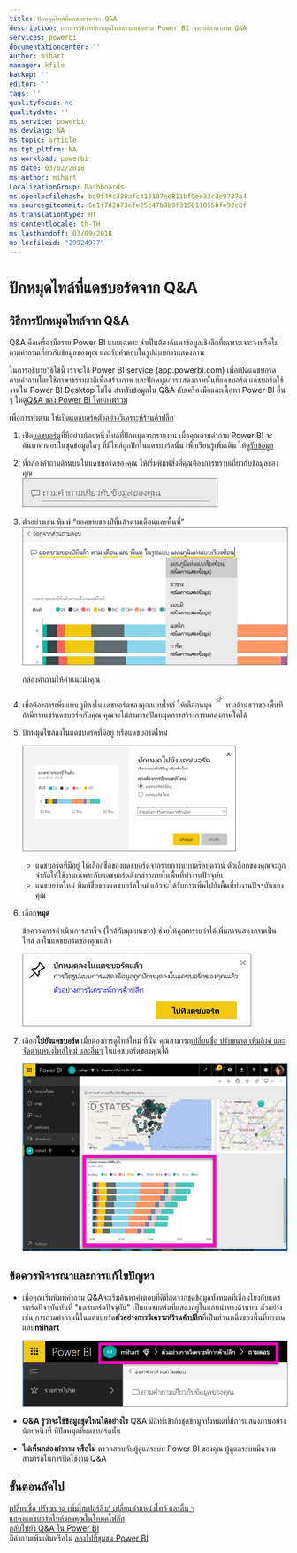 ```yaml
---
title: ปักหมุดไทล์ที่แดชบอร์ดจาก Q&A
description: เอกสารวิธีการปักหมุดไทล์ตรงแดชบอร์ด Power BI จากกล่องคำถาม Q&A
services: powerbi
documentationcenter: ''
author: mihart
manager: kfile
backup: ''
editor: ''
tags: ''
qualityfocus: no
qualitydate: ''
ms.service: powerbi
ms.devlang: NA
ms.topic: article
ms.tgt_pltfrm: NA
ms.workload: powerbi
ms.date: 03/02/2018
ms.author: mihart
LocalizationGroup: Dashboards
ms.openlocfilehash: bd9f49c338afc413107ee811bf9ee33c3e9737a4
ms.sourcegitcommit: 5e1f7d2673efe25c47b9b9f315011055bfe92c8f
ms.translationtype: HT
ms.contentlocale: th-TH
ms.lasthandoff: 03/09/2018
ms.locfileid: "29924977"
---
```

# <a name="pin-a-tile-to-a-dashboard-from-qa"></a>ปักหมุดไทล์ที่แดชบอร์ดจาก Q&A
## <a name="how-to-pin-a-tile-from-qa"></a>วิธีการปักหมุดไทล์จาก Q&A
Q&A คือเครื่องมือราย Power BI แบบเฉพาะ จำเป็นต้องค้นหาข้อมูลเชิงลึกที่เฉพาะเจาะจงหรือไม่ ถามคำถามเกี่ยวกับข้อมูลของคุณ และรับคำตอบในรูปแบบการแสดงภาพ

ในการอธิบายวิธีใช้นี้ เราจะใช้ Power BI service (app.powerbi.com) เพื่อเปิดแดชบอร์ด ถามคำถามโดยใช้ภาษาธรรมชาติเพื่อสร้างภาพ และปักหมุดการแสดงภาพนั้นที่แดชบอร์ด แดชบอร์ดใช้งานใน Power BI Desktop ไม่ได้ สำหรับข้อมูลใน Q&A กับเครื่องมือและเนื้อหา Power BI อื่น ๆ ให้ดู[Q&A ของ Power BI โดยภาพรวม](power-bi-q-and-a.md) 

เพื่อการทำตาม ให้เปิด[แดชบอร์ดตัวอย่างวิเคราะห์ร้านค้าปลีก](sample-retail-analysis.md)


1. เปิด[แดชบอร์ด](service-dashboards.md)ที่มีอย่างน้อยหนึ่งไทล์ที่ปักหมุดจากรายงาน เมื่อคุณถามคำถาม Power BI จะค้นหาคำตอบในชุดข้อมูลใดๆ ที่มีไทล์ถูกปักในแดชบอร์ดนั้น  เพื่อเรียนรู้เพิ่มเติม ให้ดู[รับข้อมูล](service-get-data.md)
2. ที่กล่องคำถามด้านบนในแดชบอร์ดของคุณ ให้เริ่มพิมพ์สิ่งที่คุณต้องการทราบเกี่ยวกับข้อมูลของคุณ  
   ![กล่องคำถาม Q&A](media/service-dashboard-pin-tile-from-q-and-a/power-bi-question-box.png)
3. ตัวอย่างเช่น พิมพ์ “ยอดขายของปีที่แล้วตามเดือนและพื้นที่”  
   ![พิมพ์คำถาม](media/service-dashboard-pin-tile-from-q-and-a/power-bi-type-q-and-a.png)

   กล่องคำถามให้คำแนะนำคุณ
4. เมื่อต้องการเพิ่มแผนภูมิลงในแดชบอร์ดของคุณแบบไทล์ ให้เลือกหมุด![](media/service-dashboard-pin-tile-from-q-and-a/pbi_pintile.png)ทางด้านขวาของพื้นที ถ้ามีการแชร์แดชบอร์ดกับคุณ คุณจะไม่สามารถปักหมุดการสร้างการแสดงภาพใดได้

5. ปักหมุดไทล์ลงในแดชบอร์ดที่มีอยู่ หรือแดชบอร์ดใหม่

   ![ปักหมุดกล่องข้อความแดชบอร์ด](media/service-dashboard-pin-tile-from-q-and-a/power-bi-pin-to-dashboard.png)

   * แดชบอร์ดที่มีอยู่ ให้เลือกชื่อของแดชบอร์ดจากรายการแบบดร๊อปดาวน์ ตัวเลือกของคุณจะถูกจำกัดให้ใช้งานเฉพาะกับแดชบอร์ดดังกล่าวภายในพื้นที่ทำงานปัจจุบัน
   * แดชบอร์ดใหม่ พิมพ์ชื่อของแดชบอร์ดใหม่ แล้วจะได้รับการเพิ่มไปยังพื้นที่ทำงานปัจจุบันของคุณ

6. เลือก**หมุด**

   ข้อความการดำเนินการสำเร็จ (ใกล้กับมุมบนขวา) ช่วยให้คุณทราบว่าได้เพิ่มการแสดงภาพเป็นไทล์ ลงในแดชบอร์ดของคุณแล้ว  

   ![ปักหมุดลงในแดชบอร์ดแล้ว](media/service-dashboard-pin-tile-from-q-and-a/power-bi-pin.png)
7. เลือก**ไปยังแดชบอร์ด** เมื่อต้องการดูไทล์ใหม่ ที่นั่น คุณสามารถ[เปลี่ยนชื่อ ปรับขนาด เพิ่มลิงค์ และจัดตำแหน่งไทล์ใหม่ และอื่นๆ](service-dashboard-edit-tile.md) ในแดชบอร์ดของคุณได้

   ![แดชบอร์ดพร้อมไทล์](media/service-dashboard-pin-tile-from-q-and-a/power-bi-pinned.png)

## <a name="considerations-and-troubleshooting"></a>ข้อควรพิจารณาและการแก้ไขปัญหา
* เมื่อคุณเริ่มพิมพ์คำถาม Q&Aจะเริ่มค้นหาคำตอบที่ดีที่สุดจากชุดข้อมูลทั้งหมดที่เชื่อมโยงกับแดชบอร์ดปัจจุบันทันที  "แดชบอร์ดปัจจุบัน" เป็นแดชบอร์ดที่แสดงอยู่ในแถบนำทางด้านบน ตัวอย่างเช่น การถามคำถามนี้ในแดชบอร์ด**ตัวอย่างการวิเคราะห์ร้านค้าปลีก**ที่เป็นส่วนหนึ่งของพื้นที่ทำงานแอป**mihart**

  ![การนำทางแบบแสดงเส้นนำทาง](media/service-dashboard-pin-tile-from-q-and-a/power-bi-navbar.png)
* **Q&A รู้ว่าจะใช้ข้อมูลชุดไหนได้อย่างไร**  Q&A มีสิทธิ์เข้าถึงชุดข้อมูลทั้งหมดที่มีการแสดงภาพอย่างน้อยหนึ่งที่ ที่ปักหมุดที่แดชบอร์ดนั้น

* **ไม่เห็นกล่องคำถาม หรือไม่**่ ตรวจสอบกับผู้ดูแลระบบ Power BI ของคุณ ผู้ดูแลระบบมีความสามารถในการปิดใช้งาน Q&A


## <a name="next-steps"></a>ขั้นตอนถัดไป
[เปลี่ยนชื่อ ปรับขนาด เพิ่มไฮเปอร์ลิงก์ เปลี่ยนตำแหน่งไทล์ และอื่น ๆ ](service-dashboard-edit-tile.md)    
[แสดงแดชบอร์ดไทล์ของคุณในโหมดโฟกัส](service-focus-mode.md)     
[กลับไปยัง Q&A ใน Power BI](power-bi-q-and-a.md)  
มีคำถามเพิ่มเติมหรือไม่ [ลองไปที่ชุมชน Power BI](http://community.powerbi.com/)
